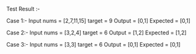 Test Result :-

Case 1:- 
Input
nums = [2,7,11,15]
target = 9
Output = [0,1]
Expected = [0,1]

Case 2:- 
Input
nums = [3,2,4]
target = 6
Output = [1,2]
Expected = [1,2]

Case 3:- 
Input
nums = [3,3]
target = 6
Output = [0,1]
Expected = [0,1]